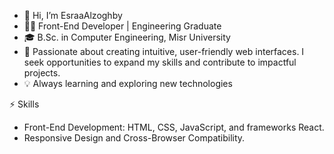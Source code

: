 - 👋 Hi, I’m EsraaAlzoghby
- 👩‍💻 Front-End Developer | Engineering Graduate
- 🎓 B.Sc. in Computer Engineering, Misr University
- 🌱 Passionate about creating intuitive, user-friendly web interfaces. I seek opportunities to expand my skills and contribute to impactful projects.
- 💡 Always learning and exploring new technologies


⚡ Skills
<ul>
  <li>Front-End Development: HTML, CSS, JavaScript, and frameworks React.</li>
  <li>Responsive Design and Cross-Browser Compatibility.</li>
</ul>

<!--- 🚀 Let's Connect!
📩 [Your Email] | 💻 [Your Portfolio/Website] -->

